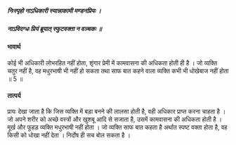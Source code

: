 ##### निःस्पृहो नाऽधिकारी स्यान्नाकामी मण्डनप्रियः ।
##### नाऽविदग्धः प्रियं ब्रूयात् स्फुटवक्ता न वञ्चकः ॥

#### भावार्थ

कोई भी अधिकारी लोभरहित नहीं होता, शृंगार प्रेमी में कामवासना की अधिकता होती ही है । जो व्यक्ति चतुर नहीं है, वह मधुरभाषी भी नहीं हो सकता तथा साफ बात कहने वाला व्यक्ति कभी भी धोखेबाज नहीं होता ॥ 5 ॥

#### तात्पर्य

प्रायः देखा जाता है कि जिस व्यक्ति में बड़ा बनने की लालसा होती है, वही अधिकार प्राप्त करना चाहता है । जो अपने शरीर को अच्छे वस्त्रों और खुशबू आदि से सजाता है, उसमें कामवासना की अधिकता होती है । मूर्ख और फूहड़ व्यक्ति मधुरभाषी नहीं होता । जो व्यक्ति साफ बात कहता है अर्थात स्पष्ट वक्ता होता है, वह किसी को धोखा नहीं देता । निर्दोष ही सच बोल सकता है ।